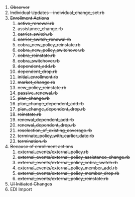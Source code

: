1. ~~Observer~~
2. ~~Individual Updates - individual_change_set.rb~~
3. ~~Enrollment Actions~~
   1. ~~active_renewal.rb~~
   2. ~~assistance_change.rb~~
   3. ~~carrier_switch.rb~~
   4. ~~carrier_switch_renewal.rb~~
   5. ~~cobra_new_policy_reinstate.rb~~
   6. ~~cobra_new_policy_switchover.rb~~
   7. ~~cobra_reinstate.rb~~
   8. ~~cobra_switchover.rb~~
   9. ~~dependent_add.rb~~
   10. ~~dependent_drop.rb~~
   11. ~~initial_enrollment.rb~~
   12. ~~market_change.rb~~
   13. ~~new_policy_reinstate.rb~~
   14. ~~passive_renewal.rb~~
   15. ~~plan_change.rb~~
   16. ~~plan_change_dependent_add.rb~~
   17. ~~plan_change_dependent_drop.rb~~
   18. ~~reinstate.rb~~
   19. ~~renewal_dependent_add.rb~~
   20. ~~renewal_dependent_drop.rb~~
   21. ~~reselection_of_existing_coverage.rb~~
   22. ~~terminate_policy_with_earlier_date.rb~~
   23. ~~termination.rb~~
4. ~~Because of enrollment actions~~
   1. ~~external_events/external_policy.rb~~
   2. ~~external_events/external_policy_assistance_change.rb~~
   3. ~~external_events/external_policy_cobra_switch.rb~~
   4. ~~external_events/external_policy_member_add.rb~~
   5. ~~external_events/external_policy_member_drop.rb~~
   6. ~~external_events/external_policy_reinstate.rb~~
5. ~~UI Initiated Changes~~
6. EDI Import